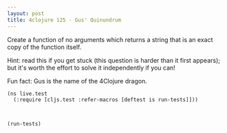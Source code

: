 ```yaml
---
layout: post
title: 4clojure 125 - Gus' Quinundrum
---
```


Create a function of no arguments which returns a string that is an exact copy of the function itself. 

Hint: read this if you get stuck (this question is harder than it first appears); but it's worth the effort to solve it independently if you can! 

Fun fact: Gus is the name of the 4Clojure dragon.

<pre><code class="language-klipse">(ns live.test
  (:require [cljs.test :refer-macros [deftest is run-tests]]))
  
  
  
(run-tests)
</code></pre>
